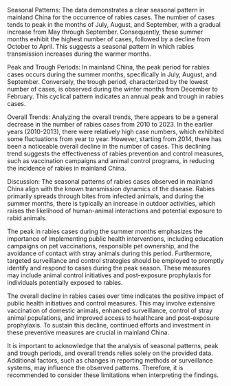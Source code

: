 Seasonal Patterns: The data demonstrates a clear seasonal pattern in mainland China for the occurrence of rabies cases. The number of cases tends to peak in the months of July, August, and September, with a gradual increase from May through September. Consequently, these summer months exhibit the highest number of cases, followed by a decline from October to April. This suggests a seasonal pattern in which rabies transmission increases during the warmer months.

Peak and Trough Periods: In mainland China, the peak period for rabies cases occurs during the summer months, specifically in July, August, and September. Conversely, the trough period, characterized by the lowest number of cases, is observed during the winter months from December to February. This cyclical pattern indicates an annual peak and trough in rabies cases.

Overall Trends: Analyzing the overall trends, there appears to be a general decrease in the number of rabies cases from 2010 to 2023. In the earlier years (2010-2013), there were relatively high case numbers, which exhibited some fluctuations from year to year. However, starting from 2014, there has been a noticeable overall decline in the number of cases. This declining trend suggests the effectiveness of rabies prevention and control measures, such as vaccination campaigns and animal control programs, in reducing the incidence of rabies in mainland China.

Discussion: The seasonal patterns of rabies cases observed in mainland China align with the known transmission dynamics of the disease. Rabies primarily spreads through bites from infected animals, and during the summer months, there is typically an increase in outdoor activities, which raises the likelihood of human-animal interactions and potential exposure to rabid animals.

The peak in rabies cases during the summer months emphasizes the importance of implementing public health interventions, including education campaigns on pet vaccinations, responsible pet ownership, and the avoidance of contact with stray animals during this period. Furthermore, targeted surveillance and control strategies should be employed to promptly identify and respond to cases during the peak season. These measures may include animal control initiatives and post-exposure prophylaxis for individuals potentially exposed to rabies.

The overall decline in rabies cases over time indicates the positive impact of public health initiatives and control measures. This may involve extensive vaccination of domestic animals, enhanced surveillance, control of stray animal populations, and improved access to healthcare and post-exposure prophylaxis. To sustain this decline, continued efforts and investment in these preventive measures are crucial in mainland China.

It is important to acknowledge that the analysis of seasonal patterns, peak and trough periods, and overall trends relies solely on the provided data. Additional factors, such as changes in reporting methods or surveillance systems, may influence the observed patterns. Therefore, it is recommended to consider these limitations when interpreting the findings.